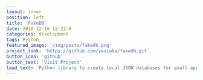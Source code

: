 ```yaml
---
layout: inner
position: left
title: 'FakeDB'
date: 2018-12-16 12:21:0
categories: development
tags: Python
featured_image: '/img/posts/fakedb.png'
project_link: 'https://github.com/yasimba/fakedb.git'
button_icon: 'github'
button_text: 'Visit Project'
lead_text: 'Python library to create local JSON databases for small applications using Python'
---
```

